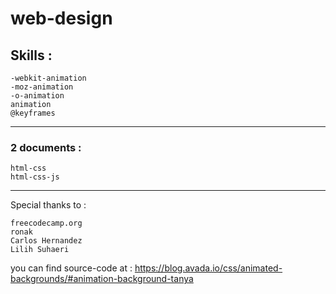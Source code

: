 # web-design

## Skills :

`-webkit-animation`\
`-moz-animation`\
`-o-animation`\
`animation`\
`@keyframes`

---

### 2 documents : 

`html-css`\
`html-css-js`

---

Special thanks to :

```
freecodecamp.org
ronak
Carlos Hernandez
Lilih Suhaeri
```

you can find source-code at :
https://blog.avada.io/css/animated-backgrounds/#animation-background-tanya
